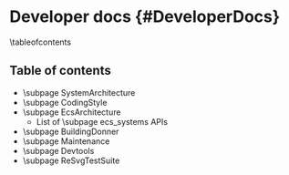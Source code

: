 # Developer docs {#DeveloperDocs}

\tableofcontents

## Table of contents

- \subpage SystemArchitecture
- \subpage CodingStyle
- \subpage EcsArchitecture
  - List of \subpage ecs_systems APIs
- \subpage BuildingDonner
- \subpage Maintenance
- \subpage Devtools
- \subpage ReSvgTestSuite
